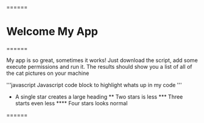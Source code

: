 ======

# Welcome My App

======

My app is so great, sometimes it works! Just download the script, add some execute permissions and run it. The results should show you a list of all of the cat pictures on your machine

'''javascript
Javascript code block to highlight whats up in my code
'''
* A single star creates a large heading ** Two stars is less *** Three starts even less **** Four stars looks normal

======